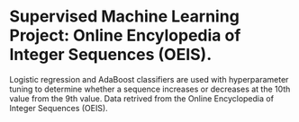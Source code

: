 # Supervised Machine Learning Project: Online Encylopedia of Integer Sequences (OEIS).

Logistic regression and AdaBoost classifiers are used with hyperparameter tuning to determine whether a sequence increases or decreases at the 10th value from the 9th value. Data retrived from the Online Encyclopedia of Integer Sequences (OEIS).
